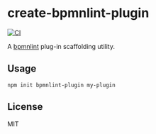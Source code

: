 # create-bpmnlint-plugin

[![CI](https://github.com/nikku/create-bpmnlint-plugin/actions/workflows/CI.yml/badge.svg)](https://github.com/nikku/create-bpmnlint-plugin/actions/workflows/CI.yml)

A [bpmnlint](https://github.com/bpmn-io/bpmnlint) plug-in scaffolding utility.


## Usage

```
npm init bpmnlint-plugin my-plugin
```


## License

MIT
